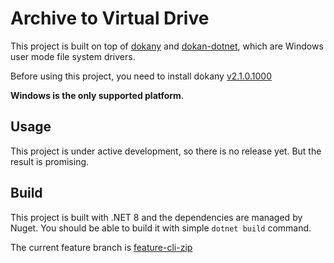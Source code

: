 ﻿# Archive to Virtual Drive

This project is built on top of [dokany](https://github.com/dokan-dev/dokany/) and 
[dokan-dotnet](https://github.com/dokan-dev/dokan-dotnet), which are Windows user mode file system drivers.

Before using this project, you need to install dokany [v2.1.0.1000](https://github.com/dokan-dev/dokany/releases/tag/v2.1.0.1000)

**Windows is the only supported platform**.

## Usage
This project is under active development, so there is no release yet. But the result is promising.

## Build
This project is built with .NET 8 and the dependencies are managed by Nuget. You should be able to build it with simple
`dotnet build` command.

The current feature branch is [feature-cli-zip](https://github.com/hooyao/zip2vd/tree/feature-cli-zip)